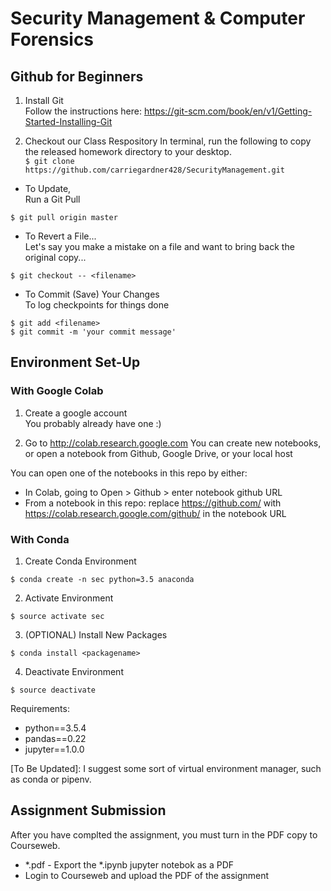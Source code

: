 # Security Management & Computer Forensics

## Github for Beginners
1. Install Git  
Follow the instructions here: https://git-scm.com/book/en/v1/Getting-Started-Installing-Git  

2. Checkout our Class Respository
In terminal, run the following to copy the released homework directory to your desktop.   
```$ git clone https://github.com/carriegardner428/SecurityManagement.git```  

- To Update,  
Run a Git Pull  

```
$ git pull origin master 
```  

- To Revert a File...  
Let's say you make a mistake on a file and want to bring back the original copy...  

```
$ git checkout -- <filename>
``` 

- To Commit (Save) Your Changes  
To log checkpoints for things done  

```
$ git add <filename>  
$ git commit -m 'your commit message'  
```  

## Environment Set-Up  

### With Google Colab  
1. Create a google account  
You probably already have one :) 

2. Go to http://colab.research.google.com
You can create new notebooks, or open a notebook from Github, Google Drive, or your local host

You can open one of the notebooks in this repo by either:
- In Colab, going to Open > Github > enter notebook github URL
- From a notebook in this repo: replace https://github.com/ with https://colab.research.google.com/github/ in the notebook URL



### With Conda  
1. Create Conda Environment
``` 
$ conda create -n sec python=3.5 anaconda 
```
2. Activate Environment
```
$ source activate sec
```
3. (OPTIONAL) Install New Packages
```
$ conda install <packagename>
```
4. Deactivate Environment
```
$ source deactivate
```

Requirements:  
- python==3.5.4  
- pandas==0.22  
- jupyter==1.0.0

[To Be Updated]: I suggest some sort of virtual environment manager, such as conda or pipenv.

## Assignment Submission
After you have complted the assignment, you must turn in the PDF copy to Courseweb.  

- *.pdf - Export the *.ipynb jupyter notebok as a PDF  
- Login to Courseweb and upload the PDF of the assignment  



